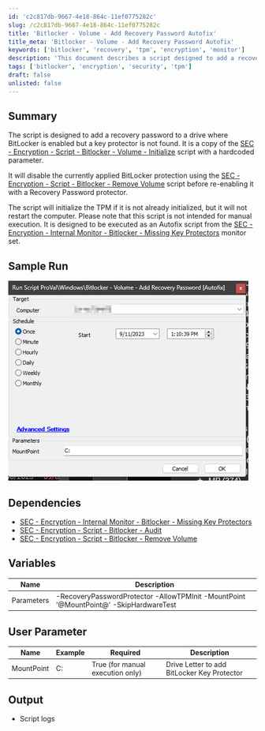 ```yaml
---
id: 'c2c817db-9667-4e18-864c-11ef0775282c'
slug: /c2c817db-9667-4e18-864c-11ef0775282c
title: 'Bitlocker - Volume - Add Recovery Password Autofix'
title_meta: 'Bitlocker - Volume - Add Recovery Password Autofix'
keywords: ['bitlocker', 'recovery', 'tpm', 'encryption', 'monitor']
description: 'This document describes a script designed to add a recovery password to a BitLocker-enabled drive that lacks a key protector. The script disables the current BitLocker protection, initializes the TPM if necessary, and re-enables the protection with a Recovery Password protector. It is intended for execution as an Autofix script and not for manual use.'
tags: ['bitlocker', 'encryption', 'security', 'tpm']
draft: false
unlisted: false
---
```


## Summary

The script is designed to add a recovery password to a drive where BitLocker is enabled but a key protector is not found. It is a copy of the [SEC - Encryption - Script - Bitlocker - Volume - Initialize](/docs/759a5a88-17ef-42e0-9145-4760aff7a3c9) script with a hardcoded parameter.

It will disable the currently applied BitLocker protection using the [SEC - Encryption - Script - Bitlocker - Remove Volume](/docs/710777f0-5c3f-4582-96e9-3beacaf085eb) script before re-enabling it with a Recovery Password protector.

The script will initialize the TPM if it is not already initialized, but it will not restart the computer. Please note that this script is not intended for manual execution. It is designed to be executed as an Autofix script from the [SEC - Encryption - Internal Monitor - Bitlocker - Missing Key Protectors](/docs/2609502c-8a9d-4e8d-98cb-e1b6f7fb2fdb) monitor set.

## Sample Run

![Sample Run](../../../static/img/Bitlocker---Volume---Add-Recovery-Password-Autofix/image_1.png)

## Dependencies

- [SEC - Encryption - Internal Monitor - Bitlocker - Missing Key Protectors](/docs/2609502c-8a9d-4e8d-98cb-e1b6f7fb2fdb)
- [SEC - Encryption - Script - Bitlocker - Audit](/docs/d7d933e3-9668-4de9-9f44-7452198ab85a)
- [SEC - Encryption - Script - Bitlocker - Remove Volume](/docs/710777f0-5c3f-4582-96e9-3beacaf085eb)

## Variables

| Name       | Description                                                         |
|------------|---------------------------------------------------------------------|
| Parameters | -RecoveryPasswordProtector -AllowTPMInit -MountPoint '@MountPoint@' -SkipHardwareTest |

## User Parameter

| Name       | Example | Required                          | Description                           |
|------------|---------|-----------------------------------|---------------------------------------|
| MountPoint | C:      | True (for manual execution only)  | Drive Letter to add BitLocker Key Protector |

## Output

- Script logs



